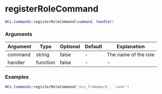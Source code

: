 # registerRoleCommand

```lua
NCs.Commands:registerRoleCommand(command, handler)
```

### Arguments
| Argument | Type     | Optional | Default | Explanation          |
|----------|----------|----------|---------|----------------------|
| command  | string   | false    | -       | The name of the role |
| handler  | function | false    | -       | -                    |

### Examples
```lua
NCs.Commands:registerRoleCommand('ncs_framework', 'user')
```